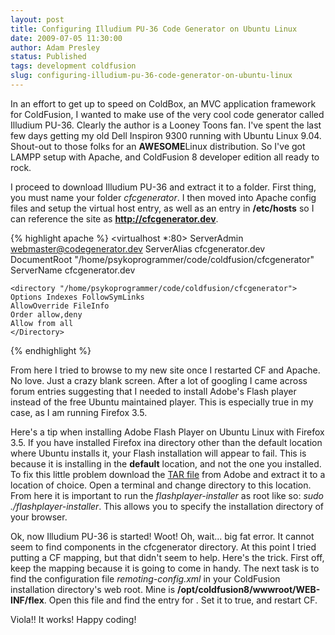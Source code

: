 ```yaml
---
layout: post
title: Configuring Illudium PU-36 Code Generator on Ubuntu Linux
date: 2009-07-05 11:30:00
author: Adam Presley
status: Published
tags: development coldfusion
slug: configuring-illudium-pu-36-code-generator-on-ubuntu-linux
---
```

In an effort to get up to speed on ColdBox, an MVC application framework
for ColdFusion, I wanted to make use of the very cool code generator
called Illudium PU-36. Clearly the author is a Looney Toons fan. I've
spent the last few days getting my old Dell Inspiron 9300 running with
Ubuntu Linux 9.04. Shout-out to those folks for an **AWESOME**Linux
distribution. So I've got LAMPP setup with Apache, and ColdFusion 8
developer edition all ready to rock.  
  
I proceed to download Illudium PU-36 and extract it to a folder. First
thing, you must name your folder *cfcgenerator*. I then moved into
Apache config files and setup the virtual host entry, as well as an
entry in **/etc/hosts** so I can reference the site as
**http://cfcgenerator.dev**.  
  
{% highlight apache %}
<virtualhost *:80>
	ServerAdmin webmaster@codegenerator.dev
	ServerAlias cfcgenerator.dev
	DocumentRoot "/home/psykoprogrammer/code/coldfusion/cfcgenerator"
	ServerName cfcgenerator.dev

	<directory "/home/psykoprogrammer/code/coldfusion/cfcgenerator">
	Options Indexes FollowSymLinks
	AllowOverride FileInfo
	Order allow,deny
	Allow from all
	</Directory>
</VirtualHost>
{% endhighlight %}

From here I tried to browse to my new site once I restarted CF and
Apache. No love. Just a crazy blank screen. After a lot of googling I
came across forum entries suggesting that I needed to install Adobe's
Flash player instead of the free Ubuntu maintained player. This is
especially true in my case, as I am running Firefox 3.5.  
  
Here's a tip when installing Adobe Flash Player on Ubuntu Linux with
Firefox 3.5. If you have installed Firefox ina directory other than
the default location where Ubuntu installs it, your Flash installation
will appear to fail. This is because it is installing in the
**default** location, and not the one you installed. To fix this
little problem download the [TAR file](http://get.adobe.com/flashplayer/?promoid=BUIGP) from Adobe and extract it to a
location of choice. Open a terminal and change directory to this
location. From here it is important to run the *flashplayer-installer*
as root like so: *sudo ./flashplayer-installer*. This allows you to
specify the installation directory of your browser.  
  
Ok, now Illudium PU-36 is started! Woot! Oh, wait... big fat error. It
cannot seem to find components in the cfcgenerator directory. At this
point I tried putting a CF mapping, but that didn't seem to help. Here's
the trick. First off, keep the mapping because it is going to come in
handy. The next task is to find the configuration file
*remoting-config.xml* in your ColdFusion installation directory's web
root. Mine is **/opt/coldfusion8/wwwroot/WEB-INF/flex**. Open this file
and find the entry for *<use-mappings>*. Set it to true, and restart
CF.  
  
Viola!! It works! Happy coding!
